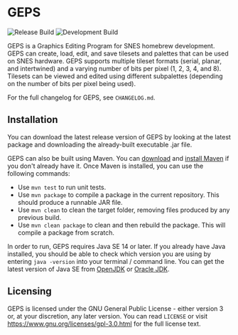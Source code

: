 # GEPS
![Release Build](https://github.com/nlovdahl/GEPS/workflows/Release%20Build/badge.svg)
![Development Build](https://github.com/nlovdahl/GEPS/workflows/Development%20Build/badge.svg)

GEPS is a Graphics Editing Program for SNES homebrew development. GEPS can create, load, edit, and save tilesets and palettes that can be used on SNES hardware. GEPS supports multiple tileset formats (serial, planar, and intertwined) and a varying number of bits per pixel (1, 2, 3, 4, and 8). Tilesets can be viewed and edited using different subpalettes (depending on the number of bits per pixel being used).

For the full changelog for GEPS, see `CHANGELOG.md`.

## Installation
You can download the latest release version of GEPS by looking at the latest package and downloading the already-built executable .jar file.

GEPS can also be built using Maven. You can [download](https://maven.apache.org/download.cgi) and [install Maven](http://maven.apache.org/install.html) if you don't already have it. Once Maven is installed, you can use the following commands:

*	Use `mvn test` to run unit tests.
*	Use `mvn package` to compile a package in the current repository. This should produce a runnable JAR file.
*	Use `mvn clean` to clean the target folder, removing files produced by any previous build.
*	Use `mvn clean package` to clean and then rebuild the package. This will compile a package from scratch.

In order to run, GEPS requires Java SE 14 or later. If you already have Java installed, you should be able to check which version you are using by entering `java -version` into your terminal / command line. You can get the latest version of Java SE from [OpenJDK](https://openjdk.java.net/) or [Oracle JDK](https://www.oracle.com/java/technologies/javase-downloads.html).

## Licensing
GEPS is licensed under the GNU General Public License - either version 3 or, at your discretion, any later version. You can read `LICENSE` or visit https://www.gnu.org/licenses/gpl-3.0.html for the full license text.
